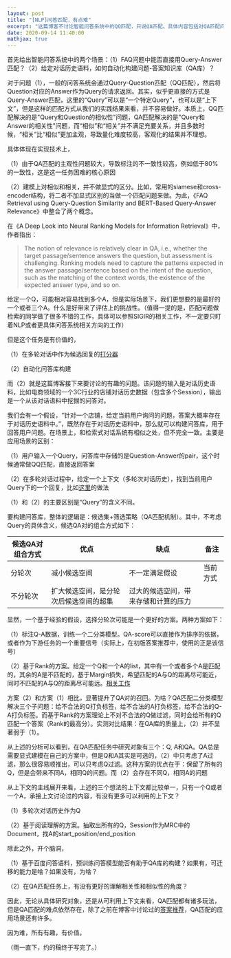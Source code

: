 ```yaml
---
layout: post
title: "[NLP]问答匹配，有点难"
excerpt: "这篇博客不讨论智能问答系统中的QQ匹配，只说QA匹配。具体内容包括对QA匹配问题的思考，具体的建模方式等。"
date: 2020-09-14 11:40:00
mathjax: true
---
```


首先给出智能问答系统中的两个场景：（1）FAQ问题中能否直接用Query-Answer匹配？（2）给定对话历史语料，如何自动化构建问题-答案知识库（QA库）？


对于问题（1），一般的问答系统会通过Query-Question匹配（QQ匹配），然后将Question对应的Answer作为Query的请求返回。其实，似乎更直接的方式是Query-Answer匹配，这里的“Query”可以是“一个特定Query”，也可以是“上下文”，但是这样的匹配方式从我们的实践结果来看，并不容易做好。本质上，QQ匹配解决的是"Query和Question的相似性"问题，QA匹配解决的是"Query和Answer的相关性"问题，而“相似”和“相关”并不满足充要关系，并且多数时候，“相关”比“相似”更加主观，导致量化难度较高，客观化的结果并不理想。

具体体现在实现技术上，

（1）由于QA匹配的主观性问题较大，导致标注的不一致性较高，例如低于80%的一致性，这是这一任务困难的核心原因

（2）建模上对相似和相关，并不做显式的区分。比如，常用的siamese和cross-encoder结构，将二者不加显式区别的当做一个匹配问题来做。为此，《FAQ Retrieval using Query-Question Similarity and BERT-Based Query-Answer Relevance》中整合了两个概念。

在《A Deep Look into Neural Ranking Models for Information Retrieval》中，作者指出：

>The notion of relevance is relatively clear in QA, i.e., whether the target passage/sentence answers the question, but assessment is challenging. Ranking models need to capture the patterns expected in the answer passage/sentence based on the intent of the question, such as the matching of the context words, the existence of the expected answer type, and so on.

给定一个Q，可能相对容易找到多个A，但是实际场景下，我们更想要的是最好的一个或者三个A。什么是好带来了评估上的挑战性。（值得一提的是，匹配问题做检索的同学做了很多不错的工作，具体可以参照SIGIR的相关工作，不一定要只盯着NLP或者更具体问答系统相关方向的工作）

但是这个任务是有价值的，

（1）在多轮对话中作为候选回复的[打分器](https://zhuanlan.zhihu.com/p/136971135)

（2）自动化问答库构建

而（2）就是这篇博客接下来要讨论的有趣的问题。该问题的输入是对话历史语料，比如电商领域的一个3C行业的店铺对话历史数据（包含多个Session），输出是一个从该对话语料中挖掘的问答对。

我们会有一个假设，“针对一个店铺，给定当前用户询问的问题，答案大概率存在于对话历史语料中。”，既然存在于对话历史语料中，那么就可以构建问答库，用于回答用户问题。在场景上，和检索式对话系统有相似之处，但不完全一致。主要是应用场景的区别：

（1）用户输入一个Query，问答库中存储的是Question-Answer的pair，这个时候通常做QQ匹配，直接返回答案

（2）在多轮对话过程中，给定一个上下文（多轮次对话历史），找到当前用户Query下的一个回复，比如[这里](https://zhuanlan.zhihu.com/p/136971135)的做法

（1）和（2）的主要区别是“Query”的含义不同。

要构建问答库，整体的逻辑是：候选集+筛选策略（QA匹配机制）。其中，不考虑Query的具体含义，候选QA对的组合方式如下：

|候选QA对组合方式|优点|缺点|备注|
|------|------|------|------|
|分轮次|减小候选空间|不一定满足假设|当前方式|
|不分轮次|扩大候选空间，是分轮次后候选空间的超集|过大的候选空间，带来存储和计算的压力||

显然，一个基于经验的假设，选择分轮次可能是一个更好的方案。两种方案如下：

（1）标注Q-A数据，训练一个二分类模型。QA-score可以直接作为排序的依据，或者作为下游任务的一个重要信号（实际上，在初版答案推荐中，使用的正是该信号）

（2）基于Rank的方案。给定一个Q和一个A的list，其中有一个或者多个A是匹配的，其余的A是不匹配的，基于Margin损失，希望匹配的A与Q的距离尽可能近，同时不匹配的A与Q的距离尽可能远。[相关工作](https://github.com/NTMC-Community/MatchZoo-py)

方案（2）和方案（1）相比，显著提升了QA对的召回。为啥？QA匹配二分类模型解决三个子问题：给不合法的Q打负标签，给不合法的A打负标签，给不合法的Q-A打负标签。而基于Rank的方案理论上不对不合法的Q做过滤，同时会给所有的Q匹配一个答案（Rank的最高分）。实测对比结果：在QA库的质量上，（2）并不显著弱于（1）。

从上述的分析可以看到，在QA匹配任务中研究对象有三个：Q, A和QA。QA总是需要显式建模在自己的方案中，但是Q和A其实是可选的，（2）中只考虑了A过滤，那么很容易顺推出，可以只考虑Q过滤。这种方案的优点在于：保留了所有的Q，但是会带来不同A，相同Q的问题。而（2）会存在不同Q，相同A的问题

从上下文的主线展开来看，上述的三个想法的上下文都比较单一，只有一个Q或者一个A，承接上文讨论过的内容，有没有更多可以利用的上下文？

（1）多轮次对话历史作为Q

（2）基于阅读理解的方案。抽取出所有的Q，Session作为MRC中的Document，找A的start\_position/end\_position

除此之外，开个脑洞，

（1）基于百度问答语料，预训练问答模型能否有助于QA库的构建？如果有，可迁移的能力是啥？如果没有，为啥？

（2）在QA匹配任务上，有没有更好的理解相关性和相似性的角度？


因此，无论从具体研究对象，还是从可利用上下文来看，QA匹配都有诸多玩法，但是QA匹配的难点依然存在，除了之前在博客中讨论过的[答案推荐](https://zhpmatrix.github.io/2020/08/02/learning-to-rank/)，QA匹配的应用场景还有许多。

因为难，所有有趣，有价值。

（雨一直下，约的稿终于写完了。）